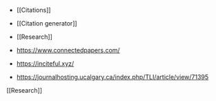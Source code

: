 - [[Citations]]
- [[Citation generator]]
- [[Research]]

- https://www.connectedpapers.com/
- https://inciteful.xyz/

- https://journalhosting.ucalgary.ca/index.php/TLI/article/view/71395

[[Research]]

